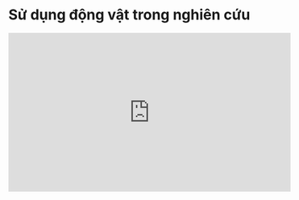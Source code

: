 # Sử dụng động vật trong nghiên cứu

<iframe width="560" height="315" src="https://www.youtube-nocookie.com/embed/NvAdy3uOBwo" title="YouTube video player" frameborder="0" allow="accelerometer; autoplay; clipboard-write; encrypted-media; gyroscope; picture-in-picture" allowfullscreen></iframe>